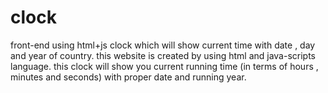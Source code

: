 # clock
front-end using html+js
clock which  will show current time with date , day and year of country.
this website is  created by using html and java-scripts language.
this clock will show you current running time (in terms of hours , minutes and seconds) with proper date and running year.

